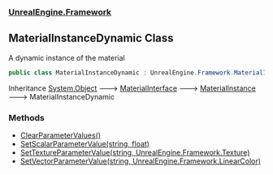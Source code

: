 ### [UnrealEngine.Framework](./UnrealEngine-Framework.md 'UnrealEngine.Framework')
## MaterialInstanceDynamic Class
A dynamic instance of the material  
```csharp
public class MaterialInstanceDynamic : UnrealEngine.Framework.MaterialInstance
```
Inheritance [System.Object](https://docs.microsoft.com/en-us/dotnet/api/System.Object 'System.Object') &#129106; [MaterialInterface](./MaterialInterface.md 'UnrealEngine.Framework.MaterialInterface') &#129106; [MaterialInstance](./MaterialInstance.md 'UnrealEngine.Framework.MaterialInstance') &#129106; MaterialInstanceDynamic  
### Methods
- [ClearParameterValues()](./MaterialInstanceDynamic-ClearParameterValues().md 'UnrealEngine.Framework.MaterialInstanceDynamic.ClearParameterValues()')
- [SetScalarParameterValue(string, float)](./MaterialInstanceDynamic-SetScalarParameterValue(string_float).md 'UnrealEngine.Framework.MaterialInstanceDynamic.SetScalarParameterValue(string, float)')
- [SetTextureParameterValue(string, UnrealEngine.Framework.Texture)](./MaterialInstanceDynamic-SetTextureParameterValue(string_Texture).md 'UnrealEngine.Framework.MaterialInstanceDynamic.SetTextureParameterValue(string, UnrealEngine.Framework.Texture)')
- [SetVectorParameterValue(string, UnrealEngine.Framework.LinearColor)](./MaterialInstanceDynamic-SetVectorParameterValue(string_LinearColor).md 'UnrealEngine.Framework.MaterialInstanceDynamic.SetVectorParameterValue(string, UnrealEngine.Framework.LinearColor)')
